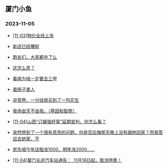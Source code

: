 ## 厦门小鱼 
### 2023-11-05

+ [[11-03]物价全线上涨](http://bbs.xmfish.com/read-htm-tid-18100010.html)

+ [新店已经腰斩](http://bbs.xmfish.com/read-htm-tid-18100094.html)

+ [跑友们，大家都中了么](http://bbs.xmfish.com/read-htm-tid-18100005.html)

+ [这怎么弄？](http://bbs.xmfish.com/read-htm-tid-18100070.html)

+ [看病为啥一定要去三甲](http://bbs.xmfish.com/read-htm-tid-18100113.html)

+ [直肠子害人](http://bbs.xmfish.com/read-htm-tid-18100243.html)

+ [非常卷，一分钱就买到了一包花生](http://bbs.xmfish.com/read-htm-tid-18100170.html)

+ [我命由天不由我。（基因和智商）](http://bbs.xmfish.com/read-htm-tid-18100074.html)

+ [[11-04]山西“订婚强奸案”延期宣判，你怎么看？](http://bbs.xmfish.com/read-htm-tid-18100136.html)

+ [突然想到了一个很有意思的问题。你是否后悔那天晚上没有跟她回家？而我答应去她家，不](http://bbs.xmfish.com/read-htm-tid-18100172.html)

+ [房东喊今年店租涨1000，明年涨2000……](http://bbs.xmfish.com/read-htm-tid-18100371.html)

+ [[11-04]厦门长途汽车站通告：  11月18日起，取消停靠！](http://bbs.xmfish.com/read-htm-tid-18100260.html)

